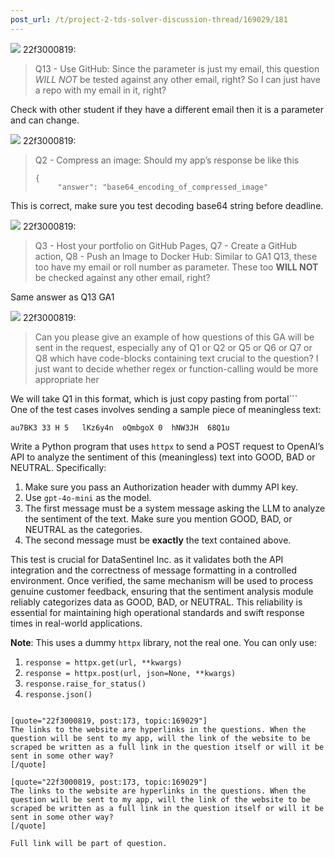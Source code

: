 ```yaml
---
post_url: /t/project-2-tds-solver-discussion-thread/169029/181
---
```

![](https://dub1.discourse-cdn.com/flex013/user_avatar/discourse.onlinedegree.iitm.ac.in/22f3000819/48/66738_2.png) 22f3000819:

> Q13 - Use GitHub: Since the parameter is just my email, this question *WILL NOT* be tested against any other email, right? So I can just have a repo with my email in it, right?

Check with other student if they have a different email then it is a parameter and can change.

![](https://dub1.discourse-cdn.com/flex013/user_avatar/discourse.onlinedegree.iitm.ac.in/22f3000819/48/66738_2.png) 22f3000819:

> Q2 - Compress an image: Should my app’s response be like this
>
> ```
> {
>      "answer": "base64_encoding_of_compressed_image"
>
> ```

This is correct, make sure you test decoding base64 string before deadline.

![](https://dub1.discourse-cdn.com/flex013/user_avatar/discourse.onlinedegree.iitm.ac.in/22f3000819/48/66738_2.png) 22f3000819:

> Q3 - Host your portfolio on GitHub Pages, Q7 - Create a GitHub action, Q8 - Push an Image to Docker Hub: Similar to GA1 Q13, these too have my email or roll number as parameter. These too **WILL NOT** be checked against any other email, right?

Same answer as Q13 GA1

![](https://dub1.discourse-cdn.com/flex013/user_avatar/discourse.onlinedegree.iitm.ac.in/22f3000819/48/66738_2.png) 22f3000819:

> Can you please give an example of how questions of this GA will be sent in the request, especially any of Q1 or Q2 or Q5 or Q6 or Q7 or Q8 which have code-blocks containing text crucial to the question? I just want to decide whether regex or function-calling would be more appropriate her

We will take Q1 in this format, which is just copy pasting from portal```  
One of the test cases involves sending a sample piece of meaningless text:

```
au7BK3 33 H 5   lKz6y4n  oQmbgoX 0  hNW3JH  68Q1u

```

Write a Python program that uses `httpx` to send a POST request to OpenAI’s API to analyze the sentiment of this (meaningless) text into GOOD, BAD or NEUTRAL. Specifically:

1. Make sure you pass an Authorization header with dummy API key.
2. Use `gpt-4o-mini` as the model.
3. The first message must be a system message asking the LLM to analyze the sentiment of the text. Make sure you mention GOOD, BAD, or NEUTRAL as the categories.
4. The second message must be **exactly** the text contained above.

This test is crucial for DataSentinel Inc. as it validates both the API integration and the correctness of message formatting in a controlled environment. Once verified, the same mechanism will be used to process genuine customer feedback, ensuring that the sentiment analysis module reliably categorizes data as GOOD, BAD, or NEUTRAL. This reliability is essential for maintaining high operational standards and swift response times in real-world applications.

**Note**: This uses a dummy `httpx` library, not the real one. You can only use:

1. `response = httpx.get(url, **kwargs)`
2. `response = httpx.post(url, json=None, **kwargs)`
3. `response.raise_for_status()`
4. `response.json()`

```

[quote="22f3000819, post:173, topic:169029"]
The links to the website are hyperlinks in the questions. When the question will be sent to my app, will the link of the website to be scraped be written as a full link in the question itself or will it be sent in some other way?
[/quote]

[quote="22f3000819, post:173, topic:169029"]
The links to the website are hyperlinks in the questions. When the question will be sent to my app, will the link of the website to be scraped be written as a full link in the question itself or will it be sent in some other way?
[/quote]

Full link will be part of question.
```